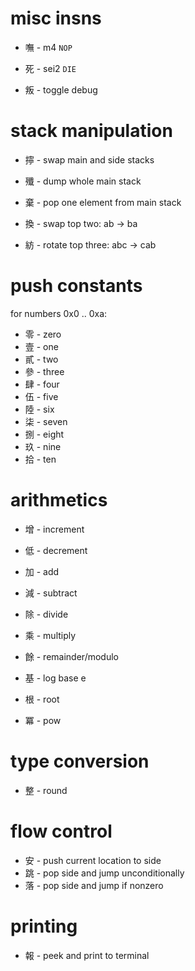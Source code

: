 # misc insns

- 嘸 - m4 `NOP`
- 死 - sei2 `DIE`

- 叛 - toggle debug

# stack manipulation

- 擰 - swap main and side stacks
- 殲 - dump whole main stack
- 棄 - pop one element from main stack

- 換 - swap top two: ab -> ba
- 紡 - rotate top three: abc -> cab

# push constants

for numbers 0x0 .. 0xa:

- 零 - zero
- 壹 - one
- 貳 - two
- 參 - three
- 肆 - four
- 伍 - five
- 陸 - six
- 柒 - seven
- 捌 - eight
- 玖 - nine
- 拾 - ten

# arithmetics

- 增 - increment
- 低 - decrement
- 加 - add
- 減 - subtract
- 除 - divide
- 乘 - multiply
- 餘 - remainder/modulo

- 基 - log base e
- 根 - root
- 冪 - pow

# type conversion

- 整 - round

# flow control

- 安 - push current location to side
- 跳 - pop side and jump unconditionally
- 落 - pop side and jump if nonzero

# printing

- 報 - peek and print to terminal

